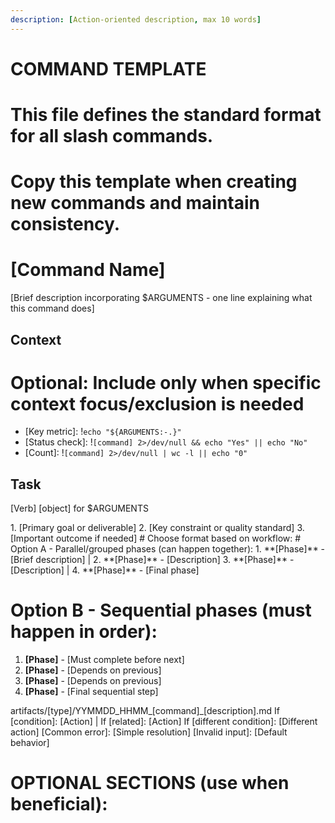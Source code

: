 ```yaml
---
description: [Action-oriented description, max 10 words]
---
```


# COMMAND TEMPLATE
# This file defines the standard format for all slash commands.
# Copy this template when creating new commands and maintain consistency.

# [Command Name]

[Brief description incorporating $ARGUMENTS - one line explaining what this command does]

## Context
# Optional: Include only when specific context focus/exclusion is needed
- [Key metric]: !`echo "${ARGUMENTS:-.}"` 
- [Status check]: !`[command] 2>/dev/null && echo "Yes" || echo "No"`
- [Count]: !`[command] 2>/dev/null | wc -l || echo "0"`

## Task

<task>[Verb] [object] for $ARGUMENTS</task>

<requirements>
1. [Primary goal or deliverable]
2. [Key constraint or quality standard]
3. [Important outcome if needed]
</requirements>

<phases>
# Choose format based on workflow:
# Option A - Parallel/grouped phases (can happen together):
1. **[Phase]** - [Brief description] | 2. **[Phase]** - [Description]
3. **[Phase]** - [Description] | 4. **[Phase]** - [Final phase]

# Option B - Sequential phases (must happen in order):
1. **[Phase]** - [Must complete before next]
2. **[Phase]** - [Depends on previous]
3. **[Phase]** - [Depends on previous]
4. **[Phase]** - [Final sequential step]
</phases>

<output>
artifacts/[type]/YYMMDD_HHMM_[command]_[description].md
</output>

<conditional>
If [condition]: [Action] | If [related]: [Action]
If [different condition]: [Different action]
</conditional>

<error-handling>
[Common error]: [Simple resolution]
[Invalid input]: [Default behavior]
</error-handling>

# OPTIONAL SECTIONS (use when beneficial):

# <template> - For commands that generate structured output users need to fill
# <template>
# ```format
# [Template content for specific structured output]
# ```
# </template>

# Arguments: $ARGUMENTS accepts:
# - No args: [Default behavior - typically current directory]
# - [pattern]: [What this pattern does]
# - [--flag]: [What this flag enables]

[Philosophy statement - memorable principle that captures the essence of this command]